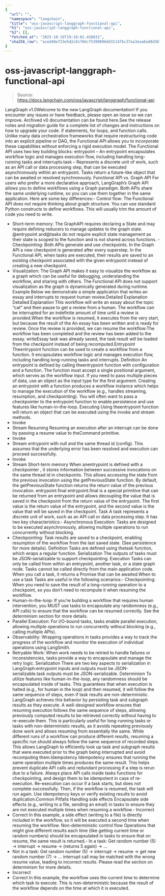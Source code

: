 ```yaml
---
{
  "url": "",
  "namespace": "langchain",
  "title": "oss-javascript-langgraph-functional-api",
  "h1": "oss-javascript-langgraph-functional-api",
  "h2": [],
  "fetched_at": "2025-10-19T19:18:02.438832",
  "sha256_raw": "aced48e723e5d2c61766cf5390896dd31147bc37aa3eaa6ad8d3b7464f0b4bed"
}
---
```


# oss-javascript-langgraph-functional-api

> Source: https://docs.langchain.com/oss/javascript/langgraph/functional-api

LangGraph v1.0Welcome to the new LangGraph documentation! If you encounter any issues or have feedback, please open an issue so we can improve. Archived v0 documentation can be found here.See the release notes and migration guide for a complete list of changes and instructions on how to upgrade your code.
if
statements, for
loops, and function calls. Unlike many data orchestration frameworks that require restructuring code into an explicit pipeline or DAG, the Functional API allows you to incorporate these capabilities without enforcing a rigid execution model.
The Functional API uses two key building blocks:
entrypoint
– An entrypoint encapsulates workflow logic and manages execution flow, including handling long-running tasks and interrupts.task
– Represents a discrete unit of work, such as an API call or data processing step, that can be executed asynchronously within an entrypoint. Tasks return a future-like object that can be awaited or resolved synchronously.
Functional API vs. Graph API
For users who prefer a more declarative approach, LangGraph’s Graph API allows you to define workflows using a Graph paradigm. Both APIs share the same underlying runtime, so you can use them together in the same application. Here are some key differences:- Control flow: The Functional API does not require thinking about graph structure. You can use standard Python constructs to define workflows. This will usually trim the amount of code you need to write.
- Short-term memory: The GraphAPI requires declaring a State and may require defining reducers to manage updates to the graph state.
@entrypoint
and@tasks
do not require explicit state management as their state is scoped to the function and is not shared across functions. - Checkpointing: Both APIs generate and use checkpoints. In the Graph API a new checkpoint is generated after every superstep. In the Functional API, when tasks are executed, their results are saved to an existing checkpoint associated with the given entrypoint instead of creating a new checkpoint.
- Visualization: The Graph API makes it easy to visualize the workflow as a graph which can be useful for debugging, understanding the workflow, and sharing with others. The Functional API does not support visualization as the graph is dynamically generated during runtime.
Example
Below we demonstrate a simple application that writes an essay and interrupts to request human review.Detailed Explanation
Detailed Explanation
This workflow will write an essay about the topic “cat” and then pause to get a review from a human. The workflow can be interrupted for an indefinite amount of time until a review is provided.When the workflow is resumed, it executes from the very start, but because the result of the An essay has been written and is ready for review. Once the review is provided, we can resume the workflow:The workflow has been completed and the review has been added to the essay.
writeEssay
task was already saved, the task result will be loaded from the checkpoint instead of being recomputed.Entrypoint
Theentrypoint
function can be used to create a workflow from a function. It encapsulates workflow logic and manages execution flow, including handling long-running tasks and interrupts.
Definition
An entrypoint is defined by calling theentrypoint
function with configuration and a function.
The function must accept a single positional argument, which serves as the workflow input. If you need to pass multiple pieces of data, use an object as the input type for the first argument.
Creating an entrypoint with a function produces a workflow instance which helps to manage the execution of the workflow (e.g., handles streaming, resumption, and checkpointing).
You will often want to pass a checkpointer to the entrypoint
function to enable persistence and use features like human-in-the-loop.
Executing
Using theentrypoint
function will return an object that can be executed using the invoke
and stream
methods.
- Invoke
- Stream
Resuming
Resuming an execution after an interrupt can be done by passing a resume value to theCommand
primitive.
- Invoke
- Stream
entrypoint
with null
and the same thread id (config).
This assumes that the underlying error has been resolved and execution can proceed successfully.
- Invoke
- Stream
Short-term memory
When anentrypoint
is defined with a checkpointer
, it stores information between successive invocations on the same thread id in checkpoints.
This allows accessing the state from the previous invocation using the getPreviousState
function.
By default, the getPreviousState
function returns the return value of the previous invocation.
entrypoint.final
entrypoint.final
is a special primitive that can be returned from an entrypoint and allows decoupling the value that is saved in the checkpoint from the return value of the entrypoint.
The first value is the return value of the entrypoint, and the second value is the value that will be saved in the checkpoint.
Task
A task represents a discrete unit of work, such as an API call or data processing step. It has two key characteristics:- Asynchronous Execution: Tasks are designed to be executed asynchronously, allowing multiple operations to run concurrently without blocking.
- Checkpointing: Task results are saved to a checkpoint, enabling resumption of the workflow from the last saved state. (See persistence for more details).
Definition
Tasks are defined using thetask
function, which wraps a regular function.
Serialization
The outputs of tasks must be JSON-serializable to support checkpointing.
Execution
Tasks can only be called from within an entrypoint, another task, or a state graph node. Tasks cannot be called directly from the main application code. When you call a task, it returns a Promise that can be awaited.When to use a task
Tasks are useful in the following scenarios:- Checkpointing: When you need to save the result of a long-running operation to a checkpoint, so you don’t need to recompute it when resuming the workflow.
- Human-in-the-loop: If you’re building a workflow that requires human intervention, you MUST use tasks to encapsulate any randomness (e.g., API calls) to ensure that the workflow can be resumed correctly. See the determinism section for more details.
- Parallel Execution: For I/O-bound tasks, tasks enable parallel execution, allowing multiple operations to run concurrently without blocking (e.g., calling multiple APIs).
- Observability: Wrapping operations in tasks provides a way to track the progress of the workflow and monitor the execution of individual operations using LangSmith.
- Retryable Work: When work needs to be retried to handle failures or inconsistencies, tasks provide a way to encapsulate and manage the retry logic.
Serialization
There are two key aspects to serialization in LangGraph:entrypoint
inputs and outputs must be JSON-serializable.task
outputs must be JSON-serializable.
Determinism
To utilize features like human-in-the-loop, any randomness should be encapsulated inside of tasks. This guarantees that when execution is halted (e.g., for human in the loop) and then resumed, it will follow the same sequence of steps, even if task results are non-deterministic. LangGraph achieves this behavior by persisting task and subgraph results as they execute. A well-designed workflow ensures that resuming execution follows the same sequence of steps, allowing previously computed results to be retrieved correctly without having to re-execute them. This is particularly useful for long-running tasks or tasks with non-deterministic results, as it avoids repeating previously done work and allows resuming from essentially the same. While different runs of a workflow can produce different results, resuming a specific run should always follow the same sequence of recorded steps. This allows LangGraph to efficiently look up task and subgraph results that were executed prior to the graph being interrupted and avoid recomputing them.Idempotency
Idempotency ensures that running the same operation multiple times produces the same result. This helps prevent duplicate API calls and redundant processing if a step is rerun due to a failure. Always place API calls inside tasks functions for checkpointing, and design them to be idempotent in case of re-execution. Re-execution can occur if a task starts, but does not complete successfully. Then, if the workflow is resumed, the task will run again. Use idempotency keys or verify existing results to avoid duplication.Common Pitfalls
Handling side effects
Encapsulate side effects (e.g., writing to a file, sending an email) in tasks to ensure they are not executed multiple times when resuming a workflow.- Incorrect
- Correct
In this example, a side effect (writing to a file) is directly included in the workflow, so it will be executed a second time when resuming the workflow.
Non-deterministic control flow
Operations that might give different results each time (like getting current time or random numbers) should be encapsulated in tasks to ensure that on resume, the same result is returned.- In a task: Get random number (5) → interrupt → resume → (returns 5 again) → …
- Not in a task: Get random number (5) → interrupt → resume → get new random number (7) → …
interrupt
call may be matched with the wrong resume
value, leading to incorrect results.
Please read the section on determinism for more details.
- Incorrect
- Correct
In this example, the workflow uses the current time to determine which task to execute. This is non-deterministic because the result of the workflow depends on the time at which it is executed.